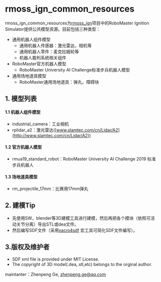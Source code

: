 # rmoss_ign_common_resources

rmoss_ign_common_resources为[rmoss_ign](https://github.com/robomaster-oss/rmoss_ign)项目中的RoboMaster Ignition Simulator提供公共模型资源。目前包括三种类型：

* 通用机器人组件模型
  * 通用机器人传感器：激光雷达，相机等
  * 通用机器人零件：麦克拉姆轮等
  * 机器人裁判系统相关组件
* RoboMaster官方机器人模型
  * RoboMaster University AI Challenge标准步兵机器人模型
* 通用场地道具模型
  * RoboMaster通用场地道具：弹丸，障碍块

## 1. 模型列表

#### 1.1 机器人组件模型

* industrial_camera：工业相机
* rplidar_a2：激光雷达([www.slamtec.com/cn/Lidar/A2](http://www.slamtec.com/cn/Lidar/A2))

#### 1.2 官方机器人模型

* rmua19_standard_robot：RoboMaster University AI Challenge 2019 标准步兵机器人

#### 1.3 场地道具模型

* rm_projectile_17mm：比赛用17mm弹丸

## 2. 建模Tip

* 先使用SW，blender等3D建模工具进行建模，然后再把各个模块（依照可活动关节分离）导出STL或dea文件。
* 然后编写SDF文件（采用[xacro4sdf](https://github.com/gezp/xacro4sdf) 宏工具可简化SDF文件编写）。

## 3.版权及维护者

* SDF xml file is provided under MIT License.
* The copyright of 3D model(.dea,.stl,etc) belongs to the orginal author.

maintanter：Zhenpeng Ge, zhenpeng.ge@qq.com

